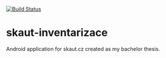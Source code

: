 [![Build Status](https://travis-ci.org/PavelSynek/skaut-inventarizace.svg?branch=master)](https://travis-ci.org/PavelSynek/skaut-inventarizace)
# skaut-inventarizace
Android application for skaut.cz created as my bachelor thesis.

